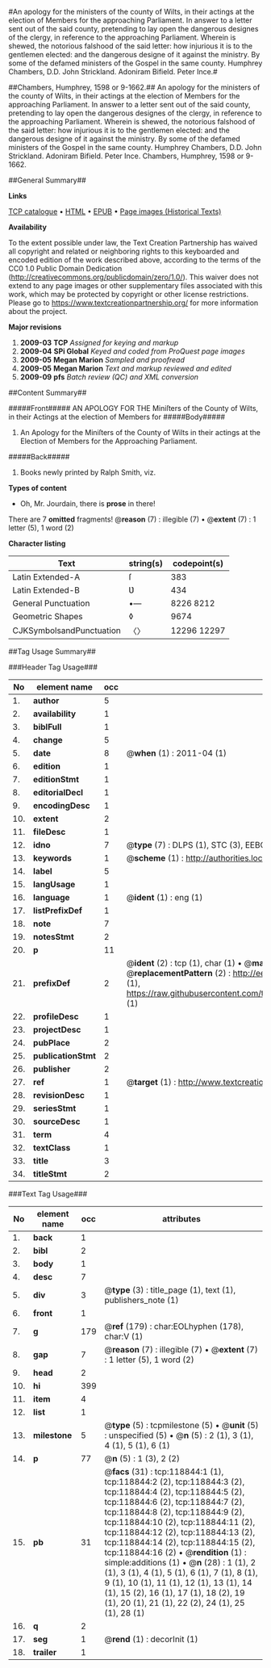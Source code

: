#An apology for the ministers of the county of Wilts, in their actings at the election of Members for the approaching Parliament. In answer to a letter sent out of the said county, pretending to lay open the dangerous designes of the clergy, in reference to the approaching Parliament. Wherein is shewed, the notorious falshood of the said letter: how injurious it is to the gentlemen elected: and the dangerous designe of it against the ministry. By some of the defamed ministers of the Gospel in the same county. Humphrey Chambers, D.D. John Strickland. Adoniram Bifield. Peter Ince.#

##Chambers, Humphrey, 1598 or 9-1662.##
An apology for the ministers of the county of Wilts, in their actings at the election of Members for the approaching Parliament. In answer to a letter sent out of the said county, pretending to lay open the dangerous designes of the clergy, in reference to the approaching Parliament. Wherein is shewed, the notorious falshood of the said letter: how injurious it is to the gentlemen elected: and the dangerous designe of it against the ministry. By some of the defamed ministers of the Gospel in the same county. Humphrey Chambers, D.D. John Strickland. Adoniram Bifield. Peter Ince.
Chambers, Humphrey, 1598 or 9-1662.

##General Summary##

**Links**

[TCP catalogue](http://www.ota.ox.ac.uk/tcp/)  • 
[HTML](http://tei.it.ox.ac.uk/tcp/Texts-HTML/free/A78/A78553.html)  • 
[EPUB](http://tei.it.ox.ac.uk/tcp/Texts-EPUB/free/A78/A78553.epub) • 
[Page images (Historical Texts)](https://historicaltexts.jisc.ac.uk/eebo-99866568e)

**Availability**

To the extent possible under law, the Text Creation Partnership has waived all copyright and related or neighboring rights to this keyboarded and encoded edition of the work described above, according to the terms of the CC0 1.0 Public Domain Dedication (http://creativecommons.org/publicdomain/zero/1.0/). This waiver does not extend to any page images or other supplementary files associated with this work, which may be protected by copyright or other license restrictions. Please go to https://www.textcreationpartnership.org/ for more information about the project.

**Major revisions**

1. __2009-03__ __TCP__ *Assigned for keying and markup*
1. __2009-04__ __SPi Global__ *Keyed and coded from ProQuest page images*
1. __2009-05__ __Megan Marion__ *Sampled and proofread*
1. __2009-05__ __Megan Marion__ *Text and markup reviewed and edited*
1. __2009-09__ __pfs__ *Batch review (QC) and XML conversion*

##Content Summary##

#####Front#####
AN APOLOGY FOR THE Miniſters of the County of Wilts, in their Actings at the election of Members for
#####Body#####

1. An Apology for the Miniſters of the County of Wilts in their actings at the Election of Members for the Approaching Parliament.

#####Back#####

1. Books newly printed by Ralph Smith, viz.

**Types of content**

  * Oh, Mr. Jourdain, there is **prose** in there!

There are 7 **omitted** fragments! 
 @__reason__ (7) : illegible (7)  •  @__extent__ (7) : 1 letter (5), 1 word (2)

**Character listing**


|Text|string(s)|codepoint(s)|
|---|---|---|
|Latin Extended-A|ſ|383|
|Latin Extended-B|Ʋ|434|
|General Punctuation|•—|8226 8212|
|Geometric Shapes|◊|9674|
|CJKSymbolsandPunctuation|〈〉|12296 12297|

##Tag Usage Summary##

###Header Tag Usage###

|No|element name|occ|attributes|
|---|---|---|---|
|1.|__author__|5||
|2.|__availability__|1||
|3.|__biblFull__|1||
|4.|__change__|5||
|5.|__date__|8| @__when__ (1) : 2011-04 (1)|
|6.|__edition__|1||
|7.|__editionStmt__|1||
|8.|__editorialDecl__|1||
|9.|__encodingDesc__|1||
|10.|__extent__|2||
|11.|__fileDesc__|1||
|12.|__idno__|7| @__type__ (7) : DLPS (1), STC (3), EEBO-CITATION (1), PROQUEST (1), VID (1)|
|13.|__keywords__|1| @__scheme__ (1) : http://authorities.loc.gov/ (1)|
|14.|__label__|5||
|15.|__langUsage__|1||
|16.|__language__|1| @__ident__ (1) : eng (1)|
|17.|__listPrefixDef__|1||
|18.|__note__|7||
|19.|__notesStmt__|2||
|20.|__p__|11||
|21.|__prefixDef__|2| @__ident__ (2) : tcp (1), char (1)  •  @__matchPattern__ (2) : ([0-9\-]+):([0-9IVX]+) (1), (.+) (1)  •  @__replacementPattern__ (2) : http://eebo.chadwyck.com/downloadtiff?vid=$1&page=$2 (1), https://raw.githubusercontent.com/textcreationpartnership/Texts/master/tcpchars.xml#$1 (1)|
|22.|__profileDesc__|1||
|23.|__projectDesc__|1||
|24.|__pubPlace__|2||
|25.|__publicationStmt__|2||
|26.|__publisher__|2||
|27.|__ref__|1| @__target__ (1) : http://www.textcreationpartnership.org/docs/. (1)|
|28.|__revisionDesc__|1||
|29.|__seriesStmt__|1||
|30.|__sourceDesc__|1||
|31.|__term__|4||
|32.|__textClass__|1||
|33.|__title__|3||
|34.|__titleStmt__|2||


###Text Tag Usage###

|No|element name|occ|attributes|
|---|---|---|---|
|1.|__back__|1||
|2.|__bibl__|2||
|3.|__body__|1||
|4.|__desc__|7||
|5.|__div__|3| @__type__ (3) : title_page (1), text (1), publishers_note (1)|
|6.|__front__|1||
|7.|__g__|179| @__ref__ (179) : char:EOLhyphen (178), char:V (1)|
|8.|__gap__|7| @__reason__ (7) : illegible (7)  •  @__extent__ (7) : 1 letter (5), 1 word (2)|
|9.|__head__|2||
|10.|__hi__|399||
|11.|__item__|4||
|12.|__list__|1||
|13.|__milestone__|5| @__type__ (5) : tcpmilestone (5)  •  @__unit__ (5) : unspecified (5)  •  @__n__ (5) : 2 (1), 3 (1), 4 (1), 5 (1), 6 (1)|
|14.|__p__|77| @__n__ (5) : 1 (3), 2 (2)|
|15.|__pb__|31| @__facs__ (31) : tcp:118844:1 (1), tcp:118844:2 (2), tcp:118844:3 (2), tcp:118844:4 (2), tcp:118844:5 (2), tcp:118844:6 (2), tcp:118844:7 (2), tcp:118844:8 (2), tcp:118844:9 (2), tcp:118844:10 (2), tcp:118844:11 (2), tcp:118844:12 (2), tcp:118844:13 (2), tcp:118844:14 (2), tcp:118844:15 (2), tcp:118844:16 (2)  •  @__rendition__ (1) : simple:additions (1)  •  @__n__ (28) : 1 (1), 2 (1), 3 (1), 4 (1), 5 (1), 6 (1), 7 (1), 8 (1), 9 (1), 10 (1), 11 (1), 12 (1), 13 (1), 14 (1), 15 (2), 16 (1), 17 (1), 18 (2), 19 (1), 20 (1), 21 (1), 22 (2), 24 (1), 25 (1), 28 (1)|
|16.|__q__|2||
|17.|__seg__|1| @__rend__ (1) : decorInit (1)|
|18.|__trailer__|1||
